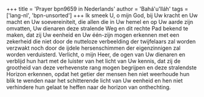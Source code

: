 +++
title = 'Prayer bpn9659 in Nederlands'
author = 'Bahá'u'lláh'
tags = ['lang-nl', 'bpn-unsorted']
+++
Ik smeek U, o mijn God, bij Uw kracht en Uw macht en Uw soevereiniteit, die allen die in Uw hemel en op Uw aarde zijn omvatten, Uw dienaren deze stralende Weg en dit rechte Pad bekend te maken, dat zij Uw eenheid en Uw één-zijn mogen erkennen met een zekerheid die niet door de nutteloze verbeelding der twijfelaars zal worden verzwakt noch door de ijdele hersenschimmen der eigenzinnigen zal worden verduisterd. Verlicht, o mijn Heer, de ogen van Uw dienaren en verblijd hun hart met de luister van het licht van Uw kennis, dat zij de grootheid van deze verhevenste rang mogen begrijpen en deze stralendste Horizon erkennen, opdat het getier der mensen hen niet weerhoude hun blik te wenden naar het schitterende licht van Uw eenheid en hen niet verhindere hun gelaat te heffen naar de horizon van onthechting.
